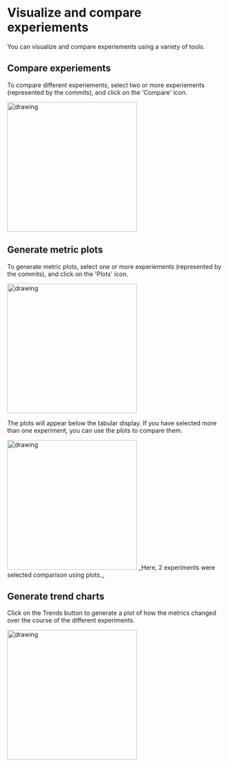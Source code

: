 # Visualize and compare experiements

You can visualize and compare experiements using a variety of tools.

## Compare experiements

To compare different experiements, select two or more experiements (represented
by the commits), and click on the 'Compare' icon.

<img src="/img/studio/compare.png" alt="drawing" width="300"/>

## Generate metric plots

To generate metric plots, select one or more experiements (represented by the
commits), and click on the 'Plots' icon.

<img src="/img/studio/select_commits.png" alt="drawing" width="300"/>

The plots will appear below the tabular display. If you have selected more than
one experiment, you can use the plots to compare them.

<img src="/img/studio/plots.png" alt="drawing" width="300"/>
_Here, 2 experiments were selected comparison using plots._

## Generate trend charts

Click on the Trends button to generate a plot of how the metrics changed over
the course of the different experiments.

<img src="/img/studio/trends.png" alt="drawing" width="300"/>
